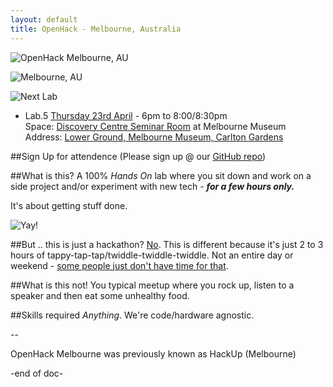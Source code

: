 ```yaml
---
layout: default
title: OpenHack - Melbourne, Australia
---
```

![OpenHack Melbourne, AU](http://i.imgur.com/CUl4rEP.png)

![Melbourne, AU](http://i.imgur.com/z6mmZ8Q.jpg)

![Next Lab](http://i.imgur.com/C6ebAuP.png)

- Lab.5 [Thursday 23rd April](https://github.com/HackUpOrg/Melbourne.AU/issues/6) - 6pm to 8:00/8:30pm  
Space: [Discovery Centre Seminar Room](http://museumvictoria.com.au/melbournemuseum/discoverycentre/visit-our-onsite-centre/) at Melbourne Museum  
Address: [Lower Ground, Melbourne Museum, Carlton Gardens](https://www.google.com.au/maps/place/Melbourne+Museum/@-37.803646,144.972942,17z/data=!3m1!4b1!4m15!1m12!4m11!1m3!2m2!1d144.9735214!2d-37.8034383!1m6!1m2!1s0x6ad642da40c9de9f:0x8f2c10c1546cc221!2sMelbourne+Museum,+11+Nicholson+St,+Carlton+VIC+3053,+Australia!2m2!1d144.972942!2d-37.803646!3m1!1s0x6ad642da40c9de9f:0x8f2c10c1546cc221?hl=en)

##Sign Up for attendence
(Please sign up @ our [GitHub repo](https://github.com/OpenHackOrg/Melbourne.AU/issues/6))

##What is this?
A 100% *Hands On* lab where you sit down and work on a side project and/or experiment with new tech - **_for a few hours only._**

It's about getting stuff done.

![Yay!](https://31.media.tumblr.com/b1200f335015676ba3b1a0e0096cd7c9/tumblr_inline_nb1y1lec6r1solpjm.gif)

##But .. this is just a hackathon?
[No](http://upboat.me/gc/-/no.jpg). This is different because it's just 2 to 3 hours of tappy-tap-tap/twiddle-twiddle-twiddle. Not an entire day or weekend - [some people just don't have time for that](http://i.imgur.com/M7K3Tis.gif).

##What is this not!
You typical meetup where you rock up, listen to a speaker and then eat some unhealthy food.

##Skills required
*Anything*. We're code/hardware agnostic.

--  

OpenHack Melbourne was previously known as HackUp (Melbourne)

-end of doc-
